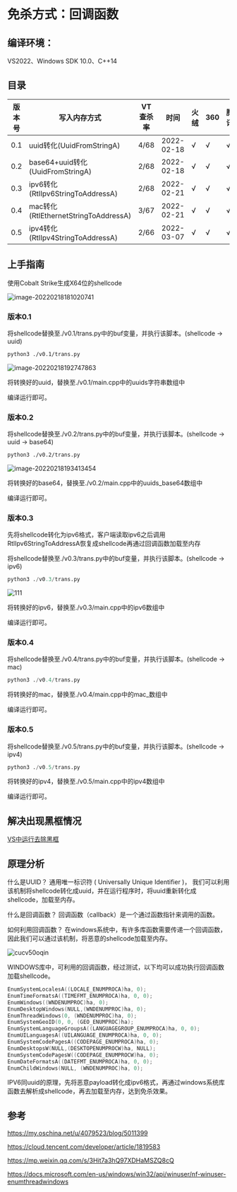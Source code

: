 # 免杀方式：回调函数



## 编译环境：

VS2022、Windows SDK 10.0、C++14



## 目录

| 版本号 | 写入内存方式                         | VT查杀率 | 时间       | 火绒 | 360  | 腾讯 | 代码 |
| ------ | ------------------------------------ | -------- | ---------- | ---- | ---- | ---- | ---- |
| 0.1    | uuid转化(UuidFromStringA)            | 4/68     | 2022-02-18 | √    | √    | √    | c++  |
| 0.2    | base64+uuid转化(UuidFromStringA)     | 2/68     | 2022-02-18 | √    | √    | √    | c++  |
| 0.3    | ipv6转化(RtlIpv6StringToAddressA)    | 2/68     | 2022-02-21 | √    | √    | √    | c++  |
| 0.4    | mac转化(RtlEthernetStringToAddressA) | 3/67     | 2022-02-21 | √    | √    | √    | c++  |
| 0.5    | ipv4转化(RtlIpv4StringToAddressA)    | 2/66     | 2022-03-07 | √    | √    | √    | c++  |



## 上手指南

 使用Cobalt Strike生成X64位的shellcode

![image-20220218181020741](../images/image-callback-1.png)

###  版本0.1

将shellcode替换至./v0.1/trans.py中的buf变量，并执行该脚本。(shellcode -> uuid)

```bash
python3 ./v0.1/trans.py
```

![image-20220218192747863](../images/image-callback-2.png)

将转换好的uuid，替换至./v0.1/main.cpp中的uuids字符串数组中

编译运行即可。



### 版本0.2

将shellcode替换至./v0.2/trans.py中的buf变量，并执行该脚本。(shellcode -> uuid -> base64)

```bash
python3 ./v0.2/trans.py
```

![image-20220218193413454](../images/image-callback-3.png)

将转换好的base64，替换至./v0.2/main.cpp中的uuids_base64数组中

编译运行即可。



### 版本0.3

先将shellcode转化为ipv6格式，客户端读取ipv6之后调用RtlIpv6StringToAddressA恢复成shellcode再通过回调函数加载至内存

将shellcode替换至./v0.3/trans.py中的buf变量，并执行该脚本。(shellcode -> ipv6)

```python
python3 ./v0.3/trans.py
```

![111](../images/image-callback-5.png)

将转换好的ipv6，替换至./v0.3/main.cpp中的ipv6数组中

编译运行即可。



### 版本0.4

将shellcode替换至./v0.4/trans.py中的buf变量，并执行该脚本。(shellcode -> mac)

```python
python3 ./v0.4/trans.py
```

将转换好的mac，替换至./v0.4/main.cpp中的mac_数组中

编译运行即可。



### 版本0.5

将shellcode替换至./v0.5/trans.py中的buf变量，并执行该脚本。(shellcode -> ipv4)

```python
python3 ./v0.5/trans.py
```

将转换好的ipv4，替换至./v0.5/main.cpp中的ipv4数组中

编译运行即可。





## 解决出现黑框情况

[VS中运行去除黑框](https://github.com/midisec/BypassAnti-Virus/blob/main/common/VS%E4%B8%AD%E8%BF%90%E8%A1%8C%E5%8E%BB%E9%99%A4%E9%BB%91%E6%A1%86.md)



## 原理分析

什么是UUID？  通用唯一标识符 ( Universally Unique Identifier )， 我们可以利用该机制将shellcode转化成uuid，并在运行程序时，将uuid重新转化成shellcode，加载至内存。

什么是回调函数？  回调函数（callback）是一个通过函数指针来调用的函数。

如何利用回调函数？  在windows系统中，有许多库函数需要传递一个回调函数，因此我们可以通过该机制，将恶意的shellcode加载至内存。

![cucv50oqin](../images/image-callback-4.png)

WINDOWS库中，可利用的回调函数，经过测试，以下均可以成功执行回调函数加载shellcode。

```c++
EnumSystemLocalesA((LOCALE_ENUMPROCA)ha, 0);
EnumTimeFormatsA((TIMEFMT_ENUMPROCA)ha, 0, 0);
EnumWindows((WNDENUMPROC)ha, 0);
EnumDesktopWindows(NULL,(WNDENUMPROC)ha, 0);
EnumThreadWindows(0, (WNDENUMPROC)ha, 0);
EnumSystemGeoID(0, 0, (GEO_ENUMPROC)ha);
EnumSystemLanguageGroupsA((LANGUAGEGROUP_ENUMPROCA)ha, 0, 0);
EnumUILanguagesA((UILANGUAGE_ENUMPROCA)ha, 0, 0);
EnumSystemCodePagesA((CODEPAGE_ENUMPROCA)ha, 0);
EnumDesktopsW(NULL,(DESKTOPENUMPROCW)ha, NULL);
EnumSystemCodePagesW((CODEPAGE_ENUMPROCW)ha, 0);
EnumDateFormatsA((DATEFMT_ENUMPROCA)ha, 0, 0);
EnumChildWindows(NULL, (WNDENUMPROC)ha, 0);
```



IPV6同uuid的原理，先将恶意payload转化成ipv6格式，再通过windows系统库函数去解析成shellcode，再去加载至内存，达到免杀效果。





## 参考

https://my.oschina.net/u/4079523/blog/5011399

https://cloud.tencent.com/developer/article/1819583

https://mp.weixin.qq.com/s/3Hit7a3hQ97XDHaMSZQ8cQ

https://docs.microsoft.com/en-us/windows/win32/api/winuser/nf-winuser-enumthreadwindows
